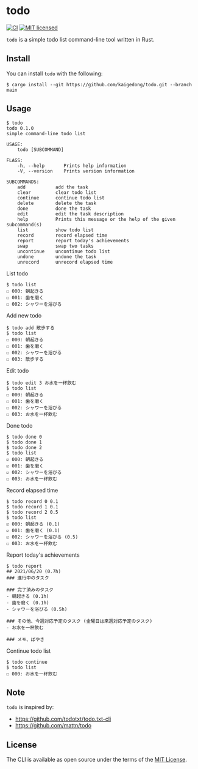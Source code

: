 # todo

[![CI](https://github.com/thekuwayama/todo/workflows/CI/badge.svg)](https://github.com/thekuwayama/todo/actions?workflow=CI)
[![MIT licensed](https://img.shields.io/badge/license-MIT-brightgreen.svg)](https://raw.githubusercontent.com/thekuwayama/todo/master/LICENSE.txt)

`todo` is a simple todo list command-line tool written in Rust.

## Install

You can install `todo` with the following:

```sh-session
$ cargo install --git https://github.com/kaigedong/todo.git --branch main
```

## Usage

```sh-session
$ todo
todo 0.1.0
simple command-line todo list

USAGE:
    todo [SUBCOMMAND]

FLAGS:
    -h, --help       Prints help information
    -V, --version    Prints version information

SUBCOMMANDS:
    add           add the task
    clear         clear todo list
    continue      continue todo list
    delete        delete the task
    done          done the task
    edit          edit the task description
    help          Prints this message or the help of the given subcommand(s)
    list          show todo list
    record        record elapsed time
    report        report today's achievements
    swap          swap two tasks
    uncontinue    uncontinue todo list
    undone        undone the task
    unrecord      unrecord elapsed time
```

List todo

```sh-session
$ todo list
☐ 000: 朝起きる
☐ 001: 歯を磨く
☐ 002: シャワーを浴びる

```

Add new todo

```sh-session
$ todo add 散歩する
$ todo list
☐ 000: 朝起きる
☐ 001: 歯を磨く
☐ 002: シャワーを浴びる
☐ 003: 散歩する

```

Edit todo

```sh-session
$ todo edit 3 お水を一杯飲む
$ todo list
☐ 000: 朝起きる
☐ 001: 歯を磨く
☐ 002: シャワーを浴びる
☐ 003: お水を一杯飲む
```

Done todo

```sh-session
$ todo done 0
$ todo done 1
$ todo done 2
$ todo list
☑ 000: 朝起きる
☑ 001: 歯を磨く
☑ 002: シャワーを浴びる
☐ 003: お水を一杯飲む

```

Record elapsed time

```sh-session
$ todo record 0 0.1
$ todo record 1 0.1
$ todo record 2 0.5
$ todo list
☑ 000: 朝起きる (0.1)
☑ 001: 歯を磨く (0.1)
☑ 002: シャワーを浴びる (0.5)
☐ 003: お水を一杯飲む

```

Report today's achievements

```sh-session
$ todo report
## 2021/06/20 (0.7h)
### 進行中のタスク

### 完了済みのタスク
- 朝起きる (0.1h)
- 歯を磨く (0.1h)
- シャワーを浴びる (0.5h)

### その他、今週対応予定のタスク (金曜日は来週対応予定のタスク)
- お水を一杯飲む

### メモ、ぼやき

```

Continue todo list

```sh-session
$ todo continue
$ todo list
☐ 000: お水を一杯飲む

```

## Note

`todo` is inspired by:

- https://github.com/todotxt/todo.txt-cli
- https://github.com/mattn/todo

## License

The CLI is available as open source under the terms of the [MIT License](http://opensource.org/licenses/MIT).
